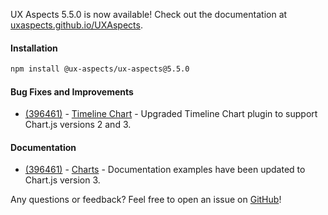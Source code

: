 UX Aspects 5.5.0 is now available! Check out the documentation at [uxaspects.github.io/UXAspects](https://uxaspects.github.io/UXAspects).

#### Installation
```bash
npm install @ux-aspects/ux-aspects@5.5.0
```

#### Bug Fixes and Improvements
* [(396461)](https://internal.almoctane.com/ui/entity-navigation?p=131002/7002&entityType=work_item&id=396461) - [Timeline Chart](https://uxaspects.github.io/UXAspects/#/charts/timeline-chart) - Upgraded Timeline Chart plugin to support Chart.js versions 2 and 3.

#### Documentation
* [(396461)](https://internal.almoctane.com/ui/entity-navigation?p=131002/7002&entityType=work_item&id=396461) - [Charts](https://uxaspects.github.io/UXAspects/#/charts/bar-charts) - Documentation examples have been updated to Chart.js version 3.

Any questions or feedback? Feel free to open an issue on [GitHub](https://github.com/UXAspects/UXAspects/issues)!
